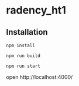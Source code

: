 # radency_ht1

## Installation

`npm install`

`npm run build`

`npm run start`

open http://localhost:4000/